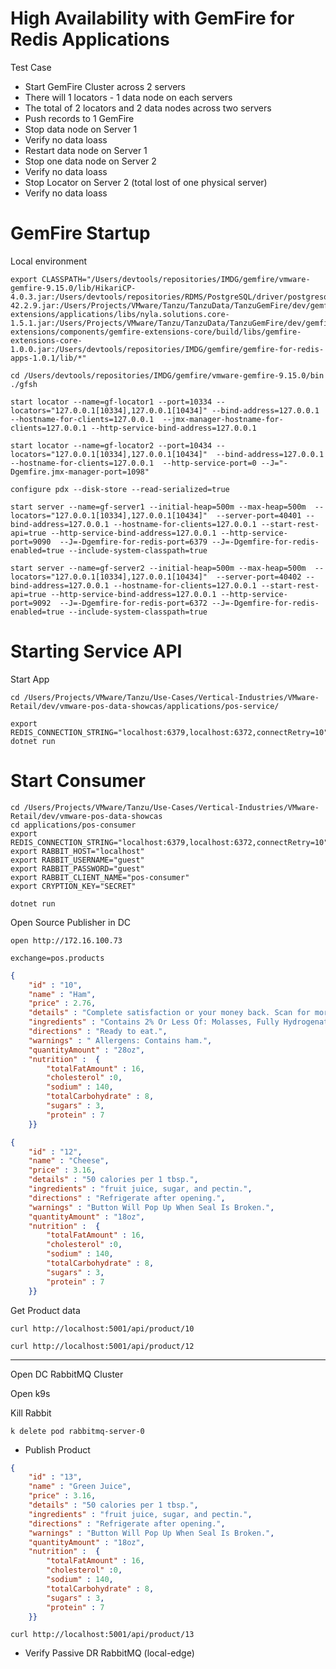 

# High Availability with GemFire for Redis Applications

Test Case

- Start GemFire Cluster across 2 servers
- There will 1 locators - 1 data node on each servers
- The total of 2 locators and 2 data nodes across two servers
- Push records to 1 GemFire
- Stop data node on Server 1
- Verify no data loass
- Restart data node on Server 1
- Stop one data node on Server 2
- Verify no data loass
- Stop Locator on Server 2 (total lost of one physical server)
- Verify no data loass

# GemFire Startup

Local environment


```shell
export CLASSPATH="/Users/devtools/repositories/IMDG/gemfire/vmware-gemfire-9.15.0/lib/HikariCP-4.0.3.jar:/Users/devtools/repositories/RDMS/PostgreSQL/driver/postgresql-42.2.9.jar:/Users/Projects/VMware/Tanzu/TanzuData/TanzuGemFire/dev/gemfire-extensions/applications/libs/nyla.solutions.core-1.5.1.jar:/Users/Projects/VMware/Tanzu/TanzuData/TanzuGemFire/dev/gemfire-extensions/components/gemfire-extensions-core/build/libs/gemfire-extensions-core-1.0.0.jar:/Users/devtools/repositories/IMDG/gemfire/gemfire-for-redis-apps-1.0.1/lib/*"
```

```shell
cd /Users/devtools/repositories/IMDG/gemfire/vmware-gemfire-9.15.0/bin
./gfsh
```
```shell
start locator --name=gf-locator1 --port=10334 --locators="127.0.0.1[10334],127.0.0.1[10434]" --bind-address=127.0.0.1 --hostname-for-clients=127.0.0.1  --jmx-manager-hostname-for-clients=127.0.0.1 --http-service-bind-address=127.0.0.1
```
```shell
start locator --name=gf-locator2 --port=10434 --locators="127.0.0.1[10334],127.0.0.1[10434]"  --bind-address=127.0.0.1 --hostname-for-clients=127.0.0.1  --http-service-port=0 --J="-Dgemfire.jmx-manager-port=1098"
```

```shell
configure pdx --disk-store --read-serialized=true
```

```shell
start server --name=gf-server1 --initial-heap=500m --max-heap=500m  --locators="127.0.0.1[10334],127.0.0.1[10434]"  --server-port=40401 --bind-address=127.0.0.1 --hostname-for-clients=127.0.0.1 --start-rest-api=true --http-service-bind-address=127.0.0.1 --http-service-port=9090  --J=-Dgemfire-for-redis-port=6379 --J=-Dgemfire-for-redis-enabled=true --include-system-classpath=true 
```

```shell
start server --name=gf-server2 --initial-heap=500m --max-heap=500m  --locators="127.0.0.1[10334],127.0.0.1[10434]"  --server-port=40402 --bind-address=127.0.0.1 --hostname-for-clients=127.0.0.1 --start-rest-api=true --http-service-bind-address=127.0.0.1 --http-service-port=9092  --J=-Dgemfire-for-redis-port=6372 --J=-Dgemfire-for-redis-enabled=true --include-system-classpath=true 
```

# Starting Service API

Start App

```shell
cd /Users/Projects/VMware/Tanzu/Use-Cases/Vertical-Industries/VMware-Retail/dev/vmware-pos-data-showcas/applications/pos-service/

export REDIS_CONNECTION_STRING="localhost:6379,localhost:6372,connectRetry=10"
dotnet run
```

# Start Consumer


```shell
cd /Users/Projects/VMware/Tanzu/Use-Cases/Vertical-Industries/VMware-Retail/dev/vmware-pos-data-showcas
cd applications/pos-consumer
export REDIS_CONNECTION_STRING="localhost:6379,localhost:6372,connectRetry=10"
export RABBIT_HOST="localhost"
export RABBIT_USERNAME="guest"
export RABBIT_PASSWORD="guest"
export RABBIT_CLIENT_NAME="pos-consumer"
export CRYPTION_KEY="SECRET"

dotnet run
```


Open Source Publisher in DC

```shell
open http://172.16.100.73
```

```properties
exchange=pos.products
```

```json
{ 
    "id" : "10", 
    "name" : "Ham", 
    "price" : 2.76, 
    "details" : "Complete satisfaction or your money back. Scan for more food information.", 
    "ingredients" : "Contains 2% Or Less Of: Molasses, Fully Hydrogenated Vegetable Oils (Rapeseed And Soybean), Mono And Diglycerides, Salt.", 
    "directions" : "Ready to eat.", 
    "warnings" : " Allergens: Contains ham.", 
    "quantityAmount" : "28oz", 
    "nutrition" :  {
        "totalFatAmount" : 16,
        "cholesterol" :0,
        "sodium" : 140,
        "totalCarbohydrate" : 8,
        "sugars" : 3,
        "protein" : 7
    }}
```


```json
{ 
    "id" : "12", 
    "name" : "Cheese", 
    "price" : 3.16, 
    "details" : "50 calories per 1 tbsp.", 
    "ingredients" : "fruit juice, sugar, and pectin.", 
    "directions" : "Refrigerate after opening.", 
    "warnings" : "Button Will Pop Up When Seal Is Broken.", 
    "quantityAmount" : "18oz", 
    "nutrition" :  {
        "totalFatAmount" : 16,
        "cholesterol" :0,
        "sodium" : 140,
        "totalCarbohydrate" : 8,
        "sugars" : 3,
        "protein" : 7
    }}
```

Get Product data
```shell
curl http://localhost:5001/api/product/10
```
```shell
curl http://localhost:5001/api/product/12
```


----------------------------------

Open DC RabbitMQ Cluster



Open k9s

Kill Rabbit


```shell
k delete pod rabbitmq-server-0
```

- Publish Product


```json
{ 
    "id" : "13", 
    "name" : "Green Juice", 
    "price" : 3.16, 
    "details" : "50 calories per 1 tbsp.", 
    "ingredients" : "fruit juice, sugar, and pectin.", 
    "directions" : "Refrigerate after opening.", 
    "warnings" : "Button Will Pop Up When Seal Is Broken.", 
    "quantityAmount" : "18oz", 
    "nutrition" :  {
        "totalFatAmount" : 16,
        "cholesterol" :0,
        "sodium" : 140,
        "totalCarbohydrate" : 8,
        "sugars" : 3,
        "protein" : 7
    }}
```


```shell
curl http://localhost:5001/api/product/13
```


- Verify Passive DR RabbitMQ (local-edge)


